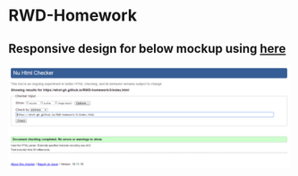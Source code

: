 <h1>RWD-Homework</h1>
<h2>Responsive design for below mockup using <a href="https://ehot-gh.github.io/RWD-homework/3/index.html">here</a></h2>
<img src="Index-Verify.png">

